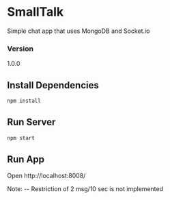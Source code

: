 # SmallTalk

Simple chat app that uses MongoDB and Socket.io

### Version
1.0.0

## Install Dependencies
```bash
npm install 
```

## Run Server
```bash
npm start
```

## Run App
Open http://localhost:8008/



Note:
-- Restriction of 2 msg/10 sec is not implemented 
